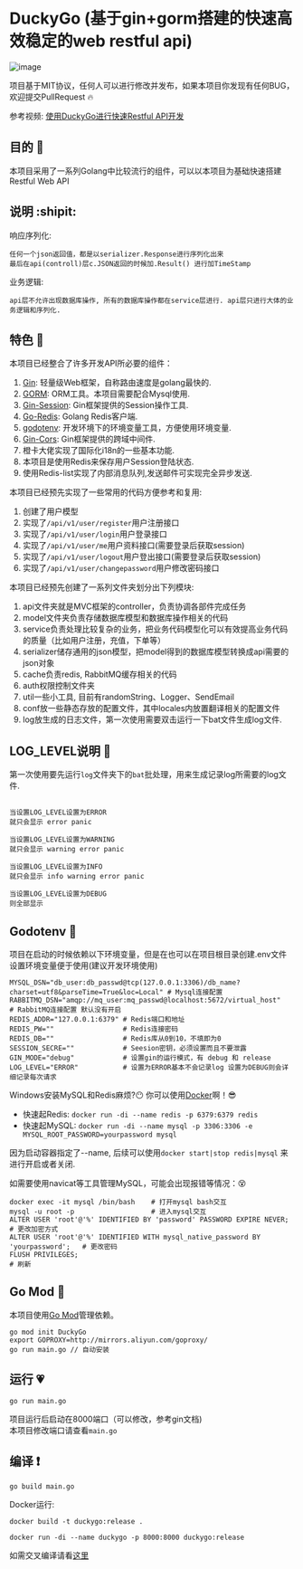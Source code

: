 # DuckyGo (基于gin+gorm搭建的快速高效稳定的web restful api)

![image]("https://github.com/L-HeliantHuS/DuckyGo/DuckyGo.png")

项目基于MIT协议，任何人可以进行修改并发布，如果本项目你发现有任何BUG，欢迎提交PullRequest :fire:

参考视频: [使用DuckyGo进行快速Restful API开发](https://www.bilibili.com/video/av66388356)

## 目的 :star2:

本项目采用了一系列Golang中比较流行的组件，可以以本项目为基础快速搭建Restful Web API

## 说明  :shipit:
响应序列化:
```text
任何一个json返回值，都是以serializer.Response进行序列化出来
最后在api(controll)层c.JSON返回的时候加.Result() 进行加TimeStamp
```

业务逻辑:
```text
api层不允许出现数据库操作, 所有的数据库操作都在service层进行. api层只进行大体的业务逻辑和序列化.
```

## 特色 :blue_heart:

本项目已经整合了许多开发API所必要的组件：

1. [Gin](https://github.com/gin-gonic/gin): 轻量级Web框架，自称路由速度是golang最快的.
2. [GORM](http://gorm.io/docs/index.html): ORM工具。本项目需要配合Mysql使用.
3. [Gin-Session](https://github.com/gin-contrib/sessions): Gin框架提供的Session操作工具.
4. [Go-Redis](https://github.com/go-redis/redis): Golang Redis客户端.
5. [godotenv](https://github.com/joho/godotenv): 开发环境下的环境变量工具，方便使用环境变量.
6. [Gin-Cors](https://github.com/gin-contrib/cors): Gin框架提供的跨域中间件.
7. 橙卡大佬实现了国际化i18n的一些基本功能.
8. 本项目是使用Redis来保存用户Session登陆状态.
9. 使用Redis-list实现了内部消息队列,发送邮件可实现完全异步发送.

本项目已经预先实现了一些常用的代码方便参考和复用:

1. 创建了用户模型
2. 实现了```/api/v1/user/register```用户注册接口
3. 实现了```/api/v1/user/login```用户登录接口
4. 实现了```/api/v1/user/me```用户资料接口(需要登录后获取session)
5. 实现了```/api/v1/user/logout```用户登出接口(需要登录后获取session)
6. 实现了```/api/v1/user/changepassword```用户修改密码接口

本项目已经预先创建了一系列文件夹划分出下列模块:

1. api文件夹就是MVC框架的controller，负责协调各部件完成任务
2. model文件夹负责存储数据库模型和数据库操作相关的代码
3. service负责处理比较复杂的业务，把业务代码模型化可以有效提高业务代码的质量（比如用户注册，充值，下单等）
4. serializer储存通用的json模型，把model得到的数据库模型转换成api需要的json对象
5. cache负责redis, RabbitMQ缓存相关的代码
6. auth权限控制文件夹
7. util一些小工具, 目前有randomString、Logger、SendEmail
8. conf放一些静态存放的配置文件，其中locales内放置翻译相关的配置文件
9. log放生成的日志文件，第一次使用需要双击运行一下bat文件生成log文件.

## LOG_LEVEL说明 :purple_heart:

第一次使用要先运行`log`文件夹下的`bat`批处理，用来生成记录log所需要的log文件.

```text

当设置LOG_LEVEL设置为ERROR
就只会显示 error panic

当设置LOG_LEVEL设置为WARNING
就只会显示 warning error panic

当设置LOG_LEVEL设置为INFO
就只会显示 info warning error panic

当设置LOG_LEVEL设置为DEBUG
则全部显示

```

## Godotenv :yellow_heart:

项目在启动的时候依赖以下环境变量，但是在也可以在项目根目录创建.env文件设置环境变量便于使用(建议开发环境使用)

```shell
MYSQL_DSN="db_user:db_passwd@tcp(127.0.0.1:3306)/db_name?charset=utf8&parseTime=True&loc=Local" # Mysql连接配置
RABBITMQ_DSN="amqp://mq_user:mq_passwd@localhost:5672/virtual_host"                             # RabbitMQ连接配置 默认没有开启
REDIS_ADDR="127.0.0.1:6379" # Redis端口和地址
REDIS_PW=""                 # Redis连接密码
REDIS_DB=""                 # Redis库从0到10，不填即为0
SESSION_SECRE=""            # Seesion密钥，必须设置而且不要泄露
GIN_MODE="debug"            # 设置gin的运行模式，有 debug 和 release
LOG_LEVEL="ERROR"           # 设置为ERROR基本不会记录log 设置为DEBUG则会详细记录每次请求
```

Windows安装MySQL和Redis麻烦?:no_mouth: 你可以使用[Docker](https://hub.docker.com/)啊！:sunglasses:

- 快速起Redis: `docker run -di --name redis -p 6379:6379 redis` 
- 快速起MySQL: `docker run -di --name mysql -p 3306:3306 -e MYSQL_ROOT_PASSWORD=yourpassword mysql` 

因为启动容器指定了--name, 后续可以使用`docker start|stop redis|mysql` 来进行开启或者关闭.

如需要使用navicat等工具管理MySQL，可能会出现报错等情况：:dizzy_face:
```shell
docker exec -it mysql /bin/bash    # 打开mysql bash交互
mysql -u root -p                   # 进入mysql交互
ALTER USER 'root'@'%' IDENTIFIED BY 'password' PASSWORD EXPIRE NEVER;            # 更改加密方式
ALTER USER 'root'@'%' IDENTIFIED WITH mysql_native_password BY 'yourpassword';   # 更改密码
FLUSH PRIVILEGES;                                                                # 刷新
```
    
## Go Mod :green_heart:

本项目使用[Go Mod](https://github.com/golang/go/wiki/Modules)管理依赖。

```shell
go mod init DuckyGo
export GOPROXY=http://mirrors.aliyun.com/goproxy/
go run main.go // 自动安装
```

## 运行 :heartpulse:

```shell
go run main.go
```

项目运行后启动在8000端口（可以修改，参考gin文档)   
本项目修改端口请查看`main.go`


## 编译 :exclamation:
```shell
go build main.go
```

Docker运行:
```shell
docker build -t duckygo:release .

docker run -di --name duckygo -p 8000:8000 duckygo:release

```
如需交叉编译请看[这里](https://studygolang.com/articles/13760)

